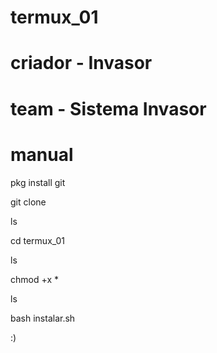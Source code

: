 # termux_01
# criador - Invasor
# team - Sistema Invasor
# manual

pkg install git

git clone 

ls

cd termux_01

ls

chmod +x *

ls

bash instalar.sh

:)

